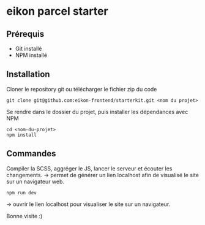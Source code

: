 # eikon parcel starter

## Prérequis

- Git installé
- NPM installé

## Installation

Cloner le repository git ou télécharger le fichier zip du code

```
git clone git@github.com:eikon-frontend/starterkit.git <nom du projet>
```

Se rendre dans le dossier du projet, puis installer les dépendances avec NPM

```
cd <nom-du-projet>
npm install
```

## Commandes

Compiler la SCSS, aggréger le JS, lancer le serveur et écouter les changements.
-> permet de générer un lien localhost afin de visualisé le site sur un navigateur web.

```
npm run dev
```
-> ouvrir le lien localhost pour visualiser le site sur un navigateur.

Bonne visite :) 
